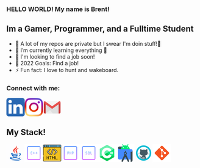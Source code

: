 ### HELLO WORLD! My name is Brent!

## Im a Gamer, Programmer, and a Fulltime Student
- 🔭 A lot of my repos are private but I swear I'm doin stuff!🤣
- 🌱 I’m currently learning everything 🤣
- 👯 I'm looking to find a job soon!
- 🥅 2022 Goals: Find a job!
- ⚡ Fun fact: I love to hunt and wakeboard.

### Connect with me:
<a href="https://linkedin.com/in/brent-turner-04a431196/"><img src="./img/linkedIn4.svg" align="left" height="48" width="48" ></a>
&nbsp;&nbsp;
<a href="https://instagram.com/thebrentturner"><img src="./img/instagram2.svg" align="left" height="48" width="48" ></a>
&nbsp;&nbsp;
<a href="mailto:1bctt10@gmail.com"><img src="./img/icons8-gmail-logo.gif" align="left" height="48" width="48" ></a>

&nbsp;
&nbsp;
## My Stack!

&nbsp;
<img src="./img/icons8-java.gif" align="left" height="48" width="48" >
<img src="./img/icons8-c-plus-plus-64.png" align="left" height="48" width="48" >
<img src="./img/icons8-html-64.png" align="left" height="48" width="48" >
<img src="./img/icons8-php-64.png" align="left" height="48" width="48" >
<img src="./img/icons8-sql-64.png" align="left" height="48" width="48" >
<img src="./img/icons8-c-sharp-logo-2-48.png" align="left" height="48" width="48" >
<img src="./img/icons8-android-studio-48.png" align="left" height="48" width="48" >
<img src="./img/icons8-github.gif" align="left" height="48" width="48" >
<img src="./img/icons8-git-48.png" align="left" height="48" width="48" >


